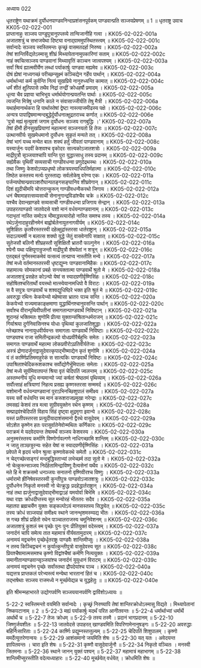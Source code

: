 अध्यायः 022

धृतराष्ट्रेण यथाक्रमं दुर्योधनपाण्डवनिन्दाप्रशंसनपूर्वकम् पाण्डवान्प्रति सञ्जयप्रेषणम् ॥ 1 ॥
धृतराष्ट्र उवाच 	KK05-02-022-001  
प्राप्तानाहुः सञ्जय पाण्डुपुत्रानुपप्लव्ये तान्विजानीहि गत्वा ।	KK05-02-022-001a  
अजातशत्रुं च सभाजयेथा दिष्ट्या वनाद्ग्राममुपस्थितस्त्वम् ॥	KK05-02-022-001c  
सर्वान्वदेः सञ्जय स्वस्तिमन्तः कृच्छ्रं वासमतदर्हा निरुष्य ।	KK05-02-022-002a  
तेषां शान्तिर्विद्यतेऽस्मासु शीघ्रं मिथ्यापेतानामुपकारिणां सताम् ॥	KK05-02-022-002c  
नाहं क्वचित्सञ्जय पाण्डवानां मिथ्यावृत्तिं काञ्चन जात्वपश्यम् ।	KK05-02-022-003a  
सर्वां श्रियं ह्यात्मवीर्येण लब्धां पर्याकार्षुः पाण्डवा मह्यमेव ॥	KK05-02-022-003c  
दोषं ह्येषां नाध्यगच्छं परीच्छन्सूक्ष्मं कञ्चिद्येन गर्हेय पार्थान् ।	KK05-02-022-004a  
धर्मार्थाभ्यां कर्म कुर्वन्ति नित्यं सुखप्रिये नानुरुध्यन्ति कामात् ॥	KK05-02-022-004c  
धर्मं शीतं क्षुत्पिपासे तथैव निद्रां तन्द्रीं क्रोधहर्षौ प्रमादम् ।	KK05-02-022-005a  
धृत्या चैव प्रज्ञया चाभिभूय धर्मार्थयोगान्प्रयतन्ति पार्थाः ॥	KK05-02-022-005c  
त्यजन्ति मित्रेषु धनानि काले न संवासाज्जीर्यति तेषु मैत्री ।	KK05-02-022-006a  
यथार्हमानार्थकरा हि पार्थास्तेषां द्वेष्टा नास्त्याजमीढस्य पक्षे ।	KK05-02-022-006c  
अन्यत्र पापाद्विषमान्मन्दबुद्धेर्दुर्योधनात्क्षुद्रतराच्च कर्णात् ॥	KK05-02-022-006e  
\'पुत्रो मह्यं मृत्युवशं जगाम दुर्योधनः सञ्जय रागबुद्धिः ।\'	KK05-02-022-007a  
तेषां हीमौ हीनसुखप्रियाणां महात्मनां सञ्जनयतो हि तेजः ॥	KK05-02-022-007c  
उत्थानवीर्यः सुखमेधमानो दुर्योधनः सुकृतं मन्यते तत् ।	KK05-02-022-008a  
तेषां भागं यच्च मन्येत बालः शक्यं हर्तुं जीवतां पाण्डवानाम् ॥	KK05-02-022-008c  
यस्यार्जुनः पदवीं केशवश्च वृकोदरः सात्यकोऽजातशत्रोः ।	KK05-02-022-009a  
माद्रीपुत्रौ सृञ्जयाश्चापि यान्ति पुरा युद्धात्साधु तस्य प्रदानम् ॥	KK05-02-022-009c  
सह्येवैकः पृथिवीं सव्यसाची गाण्डीवधन्वा प्रणुदेद्रथस्थः ।	KK05-02-022-010a  
तथा जिष्णुः केशवोऽप्यप्रधृष्यो लोकत्रयस्याधिपतिर्महात्मा ॥	KK05-02-022-010c  
तिष्ठेत कस्तस्य मर्त्यः पुरस्ताद्यः सर्वलोकेषु वरेण्य एकः ।	KK05-02-022-011a  
पर्जन्यघोषान्प्रवपञ्शरौघान्पतङ्गसङ्घानिव शीघ्रवेगान् ॥	KK05-02-022-011c  
दिशं ह्युदीचीमपि चोत्तरान्कुरून् गाण्डीवधन्वैकरथो जिगाय ।	KK05-02-022-012a  
धनं चैषामाहरत्सव्यसाची सेनानुगान्द्रविडांश्चैव चक्रे ॥	KK05-02-022-012c  
यश्चैव देवान्खाण्डवे सव्यसाची गाण्डीवधन्वा प्रजिगाय सेन्द्रान् ।	KK05-02-022-013a  
उपाहरत्पाण्डवो जातवेदसे यशो मानं वर्धयन्पाण्डवानाम् ॥	KK05-02-022-013c  
गदाभृतां नास्ति समोऽत्र भीमाद्धस्त्यारोहो नास्ति समश्च तस्य ।	KK05-02-022-014a  
रथेऽर्जुनादाहुरहीनमेनं बाह्वोर्बलेनायुतनागवीर्यम् ॥	KK05-02-022-014c  
सुशिक्षितः कृतवैरस्तरस्वी दहेत्क्षुद्रांस्तरसा धार्तराष्ट्रान् ।	KK05-02-022-015a  
सदाऽत्यमर्षी न बलात्स शक्यो युद्धे जेतुं वासवेनापि साक्षात् ॥	KK05-02-022-015c  
सुतेजसौ बलिनौ शीघ्रहस्तौ सुशिक्षितौ भ्रातरौ फाल्गुनेन ।	KK05-02-022-016a  
श्येनौ यथा पक्षिपूगान्रुजन्तौ माद्रीपुत्रौ शेषयेतां न शत्रून् ॥	KK05-02-022-016c  
एतद्बलं पूर्णमस्माकमेवं यत्सत्यं तान्प्राप्य नास्तीति मन्ये ।	KK05-02-022-017a  
तेषां मध्ये वर्तमानस्तरस्वी धृष्टद्युम्नः पाण्डवानामिहैकः ॥	KK05-02-022-017c  
सहामात्यः सोमकानां प्रबर्हः सन्त्यक्तात्मा पाण्डवार्थे श्रुतो मे ।	KK05-02-022-018a  
अजातशत्रुं प्रसहेत कोऽन्यो येषां स स्यादग्रणीर्वृष्णिसिंहः ॥	KK05-02-022-018c  
सहोषितश्चरितार्थो वयस्थो मात्स्येयानामधिपो वै विराटः ।	KK05-02-022-019a  
स वै सपुत्रः पाण्डवार्थे च शश्वद्युधिष्ठिरे भक्त इति श्रुतं मे ॥	KK05-02-022-019c  
अवरुद्धा रथिनः केकयेभ्यो महेष्वासा भ्रातरः पञ्च सन्ति ।	KK05-02-022-020a  
केकयेभ्यो राज्यमाकाङ्क्षमाणा युद्धार्थिनश्चानुवसन्ति पार्थान् ॥	KK05-02-022-020c  
सर्वांश्च वीरान्पृथिवीपतीनां समागतान्पाण्डवार्थे निविष्टान् ।	KK05-02-022-021a  
शूरानहं भक्तिमतः शृणोमि प्रीत्या युक्तान्संश्रितान्धर्मराजन् ॥	KK05-02-022-021c  
गिर्याश्रया दुर्गनिवासिनश्च योधाः पृथिव्यां कुलजातिशुद्धाः ।	KK05-02-022-022a  
म्लेच्छाश्च नानायुधवीर्यवन्तः समागताः पाण्डवार्थे निविष्टाः ॥	KK05-02-022-022c  
पाण्ड्यश्च राजा समितीन्द्रकल्पो योधप्रवीरैर्बहुभिः समेतः ।	KK05-02-022-023a  
समागतः पाण्डवार्थे महात्मा लोकप्रवीरोऽप्रतिवीर्यतेजाः ॥	KK05-02-022-023c  
अस्त्रं द्रोणादर्जुनाद्वासुदेवात्कृपाद्भीष्माद्येन कृतं शृणोमि ।	KK05-02-022-024a  
यं तं कार्ष्णिप्रतिममाहुरेकं स सात्यकिः पाण्डवार्थे निविष्टः ॥	KK05-02-022-024c  
उपाश्रिताश्चेदिकरूशकाश्च सर्वोद्योगैर्भूमिपालाः समेताः ।	KK05-02-022-025a  
तेषां मध्ये सूर्यमिवातपन्तं श्रिया वृतं चेदिपतिं ज्वलन्तम् ॥	KK05-02-022-025c  
अस्तम्भनीयं युधि मन्यमान्यो ज्यां कर्षतां श्रेष्ठतमं पृथिव्याम् ।	KK05-02-022-026a  
सर्वोत्साहं क्षत्रियाणां निहत्य प्रसह्य कृष्णस्तरसा सम्ममर्द ॥	KK05-02-022-026c  
यशोमानौ वर्धयन्पाण्डवानां पुराऽभिनच्छिशुपालं समीक्ष्य ।	KK05-02-022-027a  
यस्य सर्वे वर्धयन्ति स्म मानं करूशराजप्रमुखा नरेन्द्राः ॥	KK05-02-022-027c  
तमसह्यं केशवं तत्र मत्वा सुग्रीवयुक्तेन रथेन कृष्णम् ।	KK05-02-022-028a  
सम्प्राद्रवंश्चेदिपतिं विहाय सिंहं दृष्ट्वा क्षुद्रमृगा इवान्ये ॥	KK05-02-022-028c  
यस्तं प्रतीपस्तरसा प्रत्युदीयादाशंसमानो द्वैरथे वासुदेवम् ।	KK05-02-022-029a  
सोऽशेत कृष्णेन हतः परासुर्वातेनेवोन्मथितः कर्णिकारः ॥	KK05-02-022-029c  
पराक्रमं मे यदवेदयन्त तेषामर्थे सञ्जय केशवस्य ।	KK05-02-022-030a  
अनुस्मरंस्तस्य कर्माणि विष्णोर्गावल्गणे नाधिगच्छामि शान्तिम् ॥	KK05-02-022-030c  
न जातु ताञ्छत्रुरन्यः सहेत येषां स स्यादग्रणीर्वृष्णिसिंहः ।	KK05-02-022-031a  
प्रवेपते मे हृदयं भयेन श्रुत्वा कृष्णावेकरथे समेतौ ॥	KK05-02-022-031c  
न चेद्गच्छेत्सङ्गरं मन्दबुद्धिस्ताभ्यां लभेच्छर्म तदा सुतो मे ।	KK05-02-022-032a  
नो चेत्कुरून्सञ्जय निर्दहेतामिन्द्राविष्णू दैत्यसेनां यथैव ॥	KK05-02-022-032c  
मते हि मे शक्रसमो धनञ्जयः सनातनो वृष्णिवीरश्च विष्णुः ।	KK05-02-022-033a  
धर्मारामो ह्रीनिषेवस्तरस्वी कुन्तीपुत्रः पाण्डवोऽजातशत्रुः ॥	KK05-02-022-033c  
दुर्योधनेन निकृतो मनस्वी नो चेत्क्रुद्धः प्रदहेद्धार्तराष्ट्रान् ।	KK05-02-022-034a  
नाहं तथा ह्यर्जुनाद्वासुदेवाद्भीमाद्वाऽहं यमयोर्वा बिभेमि ॥	KK05-02-022-034c  
यथा राज्ञः क्रोधदीप्तस्य सूत मन्योरहं भीततरः सदैव ।	KK05-02-022-035a  
महातपा ब्रह्मचर्येण युक्तः सङ्कल्पोऽयं मानसस्तस्य सिद्ध्येत् ॥	KK05-02-022-035c  
तस्य क्रोधं सञ्जयाहं समीक्ष्य स्थाने जानन्भृशमस्म्यद्य भीतः ।	KK05-02-022-036a  
स गच्छ शीघ्रं प्रहितो रथेन पाञ्चालराजस्य चमूनिवेशनम् ॥	KK05-02-022-036c  
अजातशत्रुं कुशलं स्म पृच्छेः पुनः पुनः प्रीतियुक्तं वदेस्त्वम् ।	KK05-02-022-037a  
जनार्दनं चापि समेत्य तात महामात्रं वीर्यवतामुदारम् ॥	KK05-02-022-037c  
अनामयं मद्वचनेन पृच्छेर्धृतराष्ट्रः पाण्डवैः शान्तिमीप्सुः ।	KK05-02-022-038a  
न तस्य किञ्चिद्वचनं न कुर्यात्कुन्तीपुत्रो वासुदेवस्य सूत ॥	KK05-02-022-038c  
प्रियश्चैषामात्मसमश्च कृष्णो विद्वांश्चैषां कर्मणि नित्ययुक्तः ।	KK05-02-022-039a  
समानीतान्पाण्डवान्सृञ्जयांश्च जनार्दनं युयुधानं विराटम् ॥	KK05-02-022-039c  
अनामयं मद्वचनेन पृच्छेः सर्वांस्तथा द्रौपदेयांश्च पञ्च ।	KK05-02-022-040a  
यद्यत्तत्र प्राप्तकलं परेभ्यस्त्वं मन्येथा भारतानां हितं च ।	KK05-02-022-040c  
तद्भाषेथाः सञ्जय राजमध्ये न मूर्च्छयेद्यन्न च युद्धहेतुः ॥ ॥	KK05-02-022-040e  

इति श्रीमन्महाभारते उद्योगपर्वणि सञ्जययानपर्वणि द्वाविंशोऽध्यायः ॥

5-22-2 स्वस्तिमन्तो वयमिति सर्वान्वदेः । कृच्छ्रं निरुष्यापि तेषां शान्तिरक्रोधोऽस्मासु विद्यते । मिथ्यापेतानां निष्कपटानाम् ॥ 2 ॥ 5-22-3 मह्यं पर्याकार्षुः मदर्थं परित आनीतवन्तः ॥ 5-22-4 धर्मार्थाभ्यां धर्मार्थे अर्थार्थे च ॥ 5-22-7 तेजः क्रोधम् ॥ 5-22-9 तस्य तस्मै । प्रदानं भागप्रदानम् ॥ 5-22-10 जिष्णुर्जयशीलः ॥ 5-22-13 जातवेदसे उपाहरत् खाण्डवमिति विपरिणामेनानुषङ्गः ॥ 5-22-20 अवरुद्धाः बहिर्निःसारिताः ॥ 5-22-24 कार्ष्णिः प्रद्युम्नस्तत्तुल्यम् ॥ 5-22-25 चेदिपतिं शिशुपालम् । कृष्णो ममर्देत्युत्तरेणान्वयः ॥ 5-22-29 आशंसमानो जयमिति शेषः ॥ 5-22-30 यत् यतः । अवेदयन्त ज्ञापितवन्तः । चारा इति शेषः ॥ 5-22-31 कृष्णौ वासुदेवार्जुनौ ॥ 5-22-34 निकृतो वञ्चितः । मनस्वी जितमनाः ॥ 5-22-36 स्थाने जानन् युक्तं पश्यन् ॥ 5-22-37 महामात्रं महाभागम् ॥ 5-22-38 शान्तिमीप्सुरस्तीति वदेत्यध्याहारः ॥ 5-22-40 मूर्च्छयेत् वर्धयेत् । क्रोधमिति शेषः ॥
